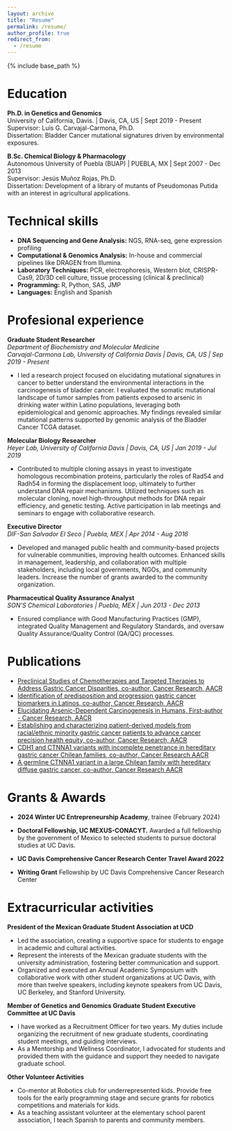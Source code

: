 ```yaml
---
layout: archive
title: "Resume"
permalink: /resume/
author_profile: true
redirect_from:
  - /resume
---
```


{% include base_path %}



  
Education
======
**Ph.D. in Genetics and Genomics**  
University of California, Davis.  | Davis, CA, US | Sept 2019 - Present  
Supervisor: Luis G. Carvajal-Carmona, Ph.D.  
Dissertation: Bladder Cancer mutational signatures driven by environmental exposures.  

**B.Sc. Chemical Biology & Pharmacology**  
Autonomous University of Puebla (BUAP)  | PUEBLA, MX   | Sept 2007 - Dec 2013  
Supervisor: Jesús Muñoz Rojas, Ph.D.  
Dissertation: Development of a library of mutants of Pseudomonas Putida with an interest in agricultural applications.  


Technical skills
======

* **DNA Sequencing and Gene Analysis:** NGS, RNA-seq, gene expression profiling
* **Computational & Genomics Analysis:** In-house and commercial pipelines like DRAGEN from Illumina.
* **Laboratory Techniques:** PCR, electrophoresis, Western blot, CRISPR-Cas9, 2D/3D cell culture, tissue processing (clinical &  preclinical)
* **Programming:** R, Python, SAS, JMP
* **Languages:** English and Spanish

Profesional experience
======


**Graduate Student Researcher**  
*Department of Biochemistry and Molecular Medicine*  
*Carvajal-Carmona Lab, University of California Davis | Davis, CA, US | Sep 2019 - Present*  

  * I led a research project focused on elucidating mutational signatures in cancer to better understand the environmental interactions in the carcinogenesis of bladder cancer. I evaluated the somatic mutational landscape of tumor samples from patients exposed to arsenic in drinking water within Latino populations, leveraging both epidemiological and genomic approaches. My findings revealed similar mutational patterns supported by genomic analysis of the Bladder Cancer TCGA dataset.

**Molecular Biology Researcher**  
*Heyer Lab, University of California Davis | Davis, CA, US | Jan 2019 - Jul 2019*  
  * Contributed to multiple cloning assays in yeast to investigate homologous recombination proteins, particularly the roles of Rad54 and Radh54 in forming the displacement loop, ultimately to further understand DNA repair mechanisms. Utilized techniques such as molecular cloning, novel high-throughput methods for DNA repair efficiency, and genetic testing. Active participation in lab meetings and seminars to engage with collaborative research.

**Executive Director**  
*DIF-San Salvador El Seco   |  Puebla,  MEX  |  Apr 2014 - Aug 2016*  

  * Developed and managed public health and community-based projects for vulnerable communities, improving health outcomes. Enhanced skills in management, leadership, and collaboration with multiple stakeholders, including local governments, NGOs, and community leaders. Increase the number of grants awarded to the community organization.

**Pharmaceutical Quality Assurance Analyst**  
*SON’S Chemical Laboratories   |  Puebla, MEX  |   Jun 2013 - Dec 2013*  

  * Ensured compliance with Good Manufacturing Practices (GMP), integrated Quality Management and Regulatory Standards, and oversaw Quality Assurance/Quality Control (QA/QC) processes.

Publications
======

  * [Preclinical Studies of Chemotherapies and Targeted Therapies to Address Gastric Cancer Disparities, co-author, Cancer Research, AACR](https://doi.org/10.1158/1538-7445.AM2022-3108)
  * [Identification of predisposition and progression gastric cancer biomarkers in Latinos, co-author, Cancer Research, AACR](https://doi.org/10.1158/1538-7445.AM2022-2274)
  * [Elucidating Arsenic-Dependent Carcinogenesis in Humans, First-author - Cancer Research, AACR](https://doi.org/10.1158/1538-7445.AM2022-229)
  * [Establishing and characterizing patient-derived models from racial/ethnic minority gastric cancer patients to advance cancer precision health equity, co-author, Cancer Research, AACR](https://doi.org/10.1158/1538-7445.AM2022-698)
  * [CDH1 and CTNNA1 variants with incomplete penetrance in hereditary gastric cancer Chilean families, co-author, Cancer Research AACR](https://doi.org/10.1158/1538-7445.AM2022-5899)
  * [A germline CTNNA1 variant in a large Chilean family with hereditary diffuse gastric cancer, co-author, Cancer Research AACR](https://doi.org/10.1158/1538-7445.AM2021-800)


<!-- a normal html comment -->

<!-- 
Publications
======
  <ul>{% for post in site.publications %}
    {% include archive-single-cv.html %}
  {% endfor %}</ul>

 

Talks
======
  <ul>{% for post in site.talks %}
    {% include archive-single-talk-cv.html %}
  {% endfor %}</ul>
  
Teaching
======
  <ul>{% for post in site.teaching %}
    {% include archive-single-cv.html %}
  {% endfor %}</ul>
-->
  
Grants & Awards
======
* **2024 Winter UC Entrepreneurship Academy**, trainee (February 2024)

* **Doctoral Fellowship, UC MEXUS-CONACYT.** Awarded a full fellowship by the government of Mexico to selected students to pursue doctoral studies at UC Davis.
* **UC Davis Comprehensive Cancer Research Center Travel Award 2022**
* **Writing Grant** Fellowship by UC Davis Comprehensive Cancer Research Center
  
Extracurricular activities
======
 
**President of the Mexican Graduate Student Association at UCD**
  * Led the association, creating a supportive space for students to engage in academic and cultural activities.
  * Represent the interests of the Mexican graduate students with the university administration, fostering better communication and support.
  * Organized and executed an Annual Academic Symposium with collaborative work with other student organizations at UC Davis, with more than twelve speakers, including keynote speakers from UC Davis, UC Berkeley, and Stanford University.

**Member of Genetics and Genomics Graduate Student Executive Committee at UC Davis**
  * I have worked as a Recruitment Officer for two years. My duties include organizing the recruitment of new graduate students, coordinating student meetings, and guiding interviews.
  * As a Mentorship and Wellness Coordinator, I advocated for students and provided them with the guidance and support they needed to navigate graduate school.

**Other Volunteer Activities**

  * Co-mentor at Robotics club for underrepresented kids. Provide free tools for the early programming stage and secure grants for robotics competitions and materials for kids.  
  * As a teaching assistant volunteer at the elementary school parent association, I teach Spanish to parents and community members.
